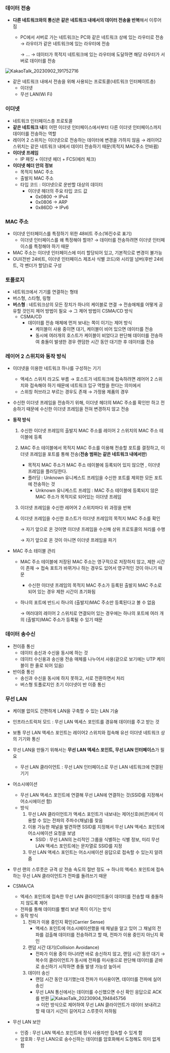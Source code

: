 ### 데이터 전송

- **다른 네트워크와의 통신은 같은 네트워크 내에서의 데이터 전송을 반복**해서 이루어짐
    - PC에서 서버로 가는 네트워크는 PC와 같은 네트워크 상에 있는 라우터로 전송 → 라우터가 같은 네트워크에 있는 라우터에 전송
        
         → … → 데이터가 목적지 네트워크에 있는 라우터에 도달하면 해당 라우터가 서버로 데이터를 전송
  
![KakaoTalk_20230902_191752716](https://github.com/HoChangSUNG/mentoring/assets/76422685/f2762ff0-1f3b-40d3-85e2-9fd1fda25922)
    
- 같은 네트워크 내에서 전송을 위해 사용되는 프로토콜(네트워크 인터페이트층)
    - 이더넷
    - 무선 LAN(Wi Fi)

### **이더넷**

- 네트워크 인터페이스층 프로토콜
- **같은 네트워크 내**의 어떤 이더넷 인터페이스에서부터 다른 이더넷 인터페이스까지 데이터를 전송하는 역할
- 레이어 2 스위치는 이더넷으로 전송하는 데이터에 변경을 가하지 않음 → 레이어2 스위치는 같은 네트워크 내에서 데이터 전송하기 때문(목적지 MAC주소 안바뀜)
- **이더넷 프레임**
    - IP 패킷 + 이더넷 헤더 + FCS(에러 체크)
- **이더넷 헤더 안의 정보**
    - 목적지 MAC 주소
    - 출발지 MAC 주소
    - 타입 코드 : 이더넷으로 운반할 대상의 데이터
        - 이더넷 헤더의 주요 타입 코드 값
            - 0x0800 → IPv4
            - 0x0806 → ARP
            - 0x86DD → IPv6

### MAC 주소

- 이더넷 인터페이스를 특정하기 위한 48비트 주소(16진수로 표기)
    - 이더넷 인터페이스를 왜 특정해야 할까? → 데이터를 전송하려면 이더넷 인터페이스를 특정해야 하기 때문
- MAC 주소는 이더넷 인터페이스에 미리 할당되어 있고, 기본적으로 변경이 불가능
- OUI(전반 24비트, 이더넷 인터페이스 제조사 식별 코드)와 시리얼 넘버(후반 24비트, 각 벤더가 할당)로 구성

### 토폴로지

- 네트워크에서 기기를 연결하는 형태
- 버스형, 스타형, 링형
- **버스형** : 네트워크상의 모든 장치가 하나의 케이블로 연결 → 전송매체를 어떻게 공유할 것인지 제어 방법이 필요 → 그 제어 방법이 CSMA/CD 방식
    - CSMA/CD
        - 데이터를 전송 매체에 먼저 보내는 쪽이 이기는 제어 방식
            - 케이블이 사용 중이면 대기, 케이블이 비어 있으면 데이터를 전송
            - 동시에 여러개의 호스트가 케이블이 비었다고 판단해 데이터를 전송하여 충돌이 발생한 경우 랜덤한 시간 동안 대기한 후 데이터를 전송

### 레이어 2 스위치와 동작 방식

- 이더넷을 이용한 네트워크 하나를 구성하는 기기
    - 액세스 스위치 라고도 부름 → 호스트가 네트워크에 접속하려면 레어어 2 스위치와 접속해야 하기 때문에 네트워크 입구 역할을 한다는 의미에서
    - 스위칭 허브라고 부르는 경우도 존재 → 가정용 제품의 경우
- 수신한 이더넷 프레임을 전송하기 위해, 이더넷 헤더의 MAC 주소를 확인만 하고 전송하기 때문에 수신한 이더넷 프레임을 전혀 변경하지 않고 전송
- **동작 방식**
    1. 수신한 이더넷 프레임의 출발지 MAC 주소를 레이어 2 스위치의 MAC 주소 테이블에 등록
    2. MAC 주소 테이블에서 목적지 MAC 주소를 이용해 전송할 포트를 결정하고, 이더넷 프레임을 포트를 통해 전송(**전송 범위는 같은 네트워크 내에서만**)
        - 목적지 MAC 주소가 MAC 주소 테이블에 등록되어 있지 않으면 , 이더넷 프레임을 플러딩한다.
        - 플러딩 : Unknown 유니케스트 프레임을 수신한 포트를 제외한 모든 포트에 전송하는 것
            - Unknown 유니케스트 프레임 : MAC 주소 테이블에 등록되지 않은 MAC 주소가 목적지로 되어있는 이더넷 프레임
    3. 이더넷 프레임을 수신한 레어어 2 스위치마다 위 과정을 반복
    4. 이더넷 프레임을 수신한 호스트가 이더넷 프레임의 목적지 MAC 주소를 확인
        
        → 자기 앞으로 온 것이면 이더넷 프레임을 수신해 상위 프로토콜의 처리를 수행
        
        → 자기 앞으로 온 것이 아니면 이더넷 프레임을 파기
        
- MAC 주소 테이블 관리
    - MAC 주소 테이블에 저장된 MAC 주소는 영구적으로 저장하지 않고, 제한 시간이 존재 → 접속 포트가 바뀌거나 하는 경우도 있어서 영구적인 것이 아니기 때문
        - 수신한 이더넷 프레임의 목적지 MAC 주소가 등록된 출발지 MAC 주소로 되어 있는 경우 제한 시간이 초기화됨
    - 하나의 포트에 반드시 하나의 (출발지)MAC 주소만 등록된다고 볼 수 없음
        
        → 여러대의 레이어 2 스위치로 연결되어 있는 경우에는 하나의 포트에 여러 개의 (출발지)MAC 주소가 등록될 수 있기 때문
        

### 데이터 송수신

- 전이중 통신
    - 데이터 송신과 수신을 동시에 하는 것
    - 데이터 수신용과 송신용 전송 매체를 나누어서 사용(겉으로 보기에는 UTP 케이블이 한 줄로 되어 있음)
- 반이중 통신
    - 송신과 수신을 동시에 하지 못하고, 서로 전환하면서 처리
    - 버스형 토폴로지인 초기 이더넷이 반 이중 통신
    

### 무선 LAN

- 케이블 없이도 간편하게 LAN을 구축할 수 있는 LAN 기술
- 인프라스트럭처 모드 : 무선 LAN 엑세스 포인트를 경유해 데이터를 주고 받는 것
- 보통 무선 LAN 액세스 포인트는 레이어2 스위치와 접속해 유선 이더넷 네트워크 상의 기기와 통신
- 무선 LAN을 만들기 위해서는 **무선 LAN 엑세스 포인트, 무선 LAN 인터페이스**가 필요
    - 무선 LAN 클라이언트 : 무선 LAN 인터페이스로 무선 LAN 네트워크에 연결된 기기
- 어소시에이션
    - 무선 LAN 액세스 포인트에 연결해 무선 LAN에 연결하는 것(SSID를 지정해서 어소시에이션 함)
    - 방식
        1. 무선 LAN 클라이언트가 액세스 포인트가 내보내는 제어신호(비콘)에서 이용할 수 있는 전파의 주파수(채널)를 찾음
        2. 이용 가능한 채널을 발견하면 SSID를 지정해서 무선 LAN 액세스 포인트에 어소시에이션 요청을 보냄
            - SSID : 무선 LAN의 논리적인 그룹을 식별하는 식별 정보, 미리 무선 LAN 액세스 포인트에는 문자열로 SSID를 지정
        3. 무선 LAN 액세스 포인트는 어소시에이션 응답으로 접속할 수 있는지 알려줌  
           


- 무선 랜의 스루풋은 규격 상 전송 속도의 절반 정도 → 하나의 엑세스 포인트에 접속하는 무선 LAN 클라이언트가  전파를 돌려쓰기 때문
- CSMA/CA
    - 엑세스 포인트에 접속한 무선 LAN 클라이언트들이 데이터를 전송할 때 충돌하지 않도록 제어
    - 전파를 통해 데이터를 빨리 보낸 쪽이 이기는 방식
    - 동작 방식
        1. 전파가 이용 중인지 확인(Carrier Sense)
            - 액세스 포인트에 어소시에이션했을 때 채널을 알고 있어 그 채널의 전파를 검출해 데이터를 전송하려고 할 때, 전파가 이용 중인지 아닌지 확인
        2. 랜덤 시간 대기(Collision Avoidance)
            - 전파가 이용 중이 아니라면 바로 송신하지 않고, 랜덤 시간 동안 대기 → 복수의 클라이언트가 동시에 전파를 미사용으로 판단해 데이터를 곧바로 송신하기 시작하면 충돌 발생 가능성 높아서
        3. 데이터 송신
            - 랜덤 시간 동안 대기했는데 전파가 미사용이면, 데이터를 전파에 실어 송신
            - 무선 LAN 통신에서는 데이터를 수신했으면 수신 확인 응답으로 ACK를 반환
        ![KakaoTalk_20230904_194845756](https://github.com/HoChangSUNG/mentoring/assets/76422685/b6651c40-71f8-4fed-9fbe-b8e517156296)  
        → 이런 방식으로 제어하여 무선 LAN 클라이언트가 데이터 보내려고 할 때 대기 시간이 길어지고 스루풋이 저하됨 

- 무선 LAN 보안
    - 인증 : 무선 LAN 엑세스 포인트에 정식 사용자만 접속할 수 있게 함
    - 암호화 : 무선 LAN으로 송수신하는 데이터를 암호화해서 도청해도 의미 없게 함
